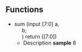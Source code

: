 
## Functions
- sum <font id="function_arguments">(input [7:0] a,<br><span style="padding-left:20px"> b;<br><span style="padding-left:20px">)</font> <font id="function_return">return ([7:0])</font>
  - Description **sample** 8